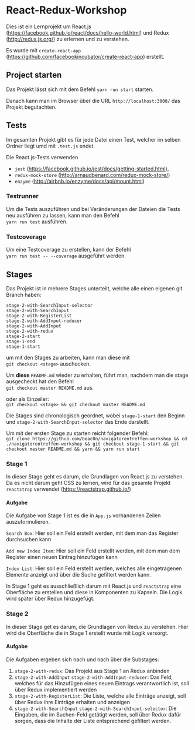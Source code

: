# React-Redux-Workshop

Dies ist ein Lernprojekt um 
React.js (https://facebook.github.io/react/docs/hello-world.html) 
und Redux (http://redux.js.org/)
zu erlernen und zu verstehen. 

Es wurde mit
`create-react-app` (https://github.com/facebookincubator/create-react-app) erstellt.

## Project starten
Das Projekt lässt sich mit dem Befehl `yarn run start` starten.

Danach kann man im Browser über die URL `http://localhost:3000/` das Projekt begutachten.

## Tests
Im gesamten Projekt gibt es für jede Datei einen Test, welcher im selben Ordner
liegt umd mit `.test.js` endet.

Die React.js-Tests verwenden
* `jest` (https://facebook.github.io/jest/docs/getting-started.html),
* `redux-mock-store` (http://arnaudbenard.com/redux-mock-store/)
* `enzyme` (http://airbnb.io/enzyme/docs/api/mount.html)

### Testrunner

Um die Tests auszuführen und bei Veränderungen der Dateien die Tests neu
ausführen zu lassen, kann man den Befehl
<br />`yarn run test` ausführen.

### Testcoverage

Um eine Testcoverage zu erstellen, kann der Befehl
<br />`yarn run test -- --coverage` ausgeführt werden.

## Stages
Das Projekt ist in mehrere Stages unterteilt, welche alle einen eigenen git Branch haben:


`stage-2-with-SearchInput-selector`<br/>
`stage-2-with-SearchInput`<br/>
`stage-2-with-RegisterList`<br/>
`stage-2-with-AddInput-reducer`<br/>
`stage-2-with-AddInput`<br/>
`stage-2-with-redux`<br/>
`stage-2-start`<br/>
`stage-1-end`<br/>
`stage-1-start`<br/>

um mit den Stages zu arbeiten, kann man diese mit
<br />`git checkout <stage>` auschecken.

Um **diese** `README.md` wieder zu erhalten, führt man, nachdem man die
stage ausgecheckt hat den Befehl
<br />`git checkout master README.md` aus.

oder als Einzeiler:
<br />`git checkout <stage> && git checkout master README.md`

Die Stages sind chronologisch geordnet, wobei
`stage-1-start` den Beginn und 
`stage-2-with-SearchInput-selector` das Ende darstellt.

Um mit der ersten Stage zu starten reicht folgender Befehl:
<br />`git clone https://github.com/beac0n/navigatorentreffen-workshop && cd ./navigatorentreffen-workshop && git checkout stage-1-start && git checkout master README.md && yarn && yarn run start`

### Stage 1
In dieser Stage geht es darum, die Grundlagen von React.js zu verstehen.
Da es nicht darum geht CSS zu lernen, wird für das gesamte Projekt
`reactstrap` verwendet (https://reactstrap.github.io/)

#### Aufgabe

Die Aufgabe von Stage 1 ist es die in `App.js` vorhandenen Zeilen
auszuformulieren.

`Search Box`: Hier soll ein Feld erstellt werden, 
mit dem man das Register durchsuchen kann

`Add new Index Item`: Hier soll ein Feld erstellt werden,
mit dem man dem Register einen neuen Eintrag hinzufügen kann

`Index List`: Hier soll ein Feld erstellt werden,
welches alle eingetragenen Elemente anzeigt 
und über die Suche gefiltert werden kann.

In Stage 1 geht es ausschließlich darum mit React.js und `reactstrap`
eine Oberfläche zu erstellen und diese in Komponenten zu Kapseln.
Die Logik wird später über Redux hinzugefügt.

### Stage 2
In dieser Stage get es darum, die Grundlagen von Redux zu verstehen.
Hier wird die Oberfläche die in Stage 1 erstellt wurde mit Logik versorgt.

#### Aufgabe
Die Aufgaben ergeben sich nach und nach über die Substages:

1. `stage-2-with-redux`: Das Projekt aus Stage 1 an Redux anbinden
2. `stage-2-with-AddInput` `stage-2-with-AddInput-reducer`: 
Das Feld, welches für das Hinzufügen eines
neuen Eintrags verantwortlich ist, soll über Redux implementiert werden
3. `stage-2-with-RegisterList`: Die Liste, welche alle Einträge anzeigt, soll
über Redux ihre Einträge erhalten und anzeigen
4. `stage-2-with-SearchInput` `stage-2-with-SearchInput-selector`: 
Die Eingaben, die im Suchen-Feld getätigt werden, soll über Redux 
dafür sorgen, dass die Inhalte der Liste entsprechend gefiltert werden.
